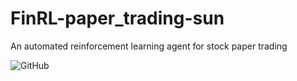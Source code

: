 # FinRL-paper_trading-sun
An automated reinforcement learning agent for stock paper trading

![GitHub](https://img.shields.io/github/license/everssun/FinRL-paper_trading-sun)
